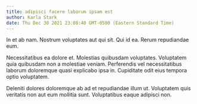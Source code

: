 ```yaml
---
title: adipisci facere laborum ipsam est
author: Karla Stark
date: Thu Dec 30 2021 23:08:40 GMT-0500 (Eastern Standard Time)
---
```

In et ab nam. Nostrum voluptates aut qui sit. Qui id ea. Rerum repudiandae eum.

 Necessitatibus ea dolore et. Molestias quibusdam voluptates. Voluptatem quia quibusdam non a molestiae veniam. Perferendis vel necessitatibus laborum doloremque quasi explicabo ipsa in. Cupiditate odit eius tempora optio voluptatem.

 Deleniti dolores doloremque ab ad et repudiandae illum ut. Voluptatem quis veritatis non aut eum mollitia sunt. Voluptatibus eaque adipisci non.